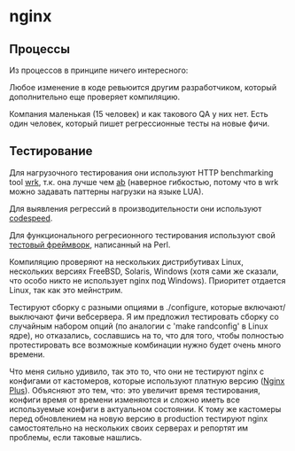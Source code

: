 # nginx

## Процессы

Из процессов в принципе ничего интересного:

Любое изменение в коде ревьюится другим разработчиком,
который дополнительно еще проверяет компиляцию.

Компания маленькая (15 человек) и как такового QA у них нет.
Есть один человек, который пишет регрессионные тесты на новые фичи.

## Тестирование

Для нагрузочного тестирования они используют HTTP benchmarking tool
[wrk](https://github.com/wg/wrk), т.к. она лучше чем [ab](http://httpd.apache.org/docs/2.2/programs/ab.html)
(наверное гибкостью, потому что в wrk можно задавать паттерны нагрузки на языке LUA).

Для выявления регрессий в производительности они используют
[codespeed](https://github.com/tobami/codespeed/).

<!-- Они не использую Яндекс.Танк, т.к. считают,
что он больше тестирует web приложения нежели сам сервер. -->

Для функционального регресионного тестирования используют свой
[тестовый фреймворк](http://hg.nginx.org/nginx-tests/), написанный на Perl.

Компиляцию проверяют на нескольких дистрибутивах Linux, нескольких версиях FreeBSD,
Solaris, Windows (хотя сами же сказали, что особо  никто не использует nginx под Windows).
Приоритет отдается Linux, так как это мейнстрим.

Тестируют сборку с разными опциями в ./configure, которые включают/выключают фичи вебсервера.
Я им предложил тестировать сборку со случайным набором опций
(по аналогии с 'make randconfig' в Linux ядре),
но отказались, соcлавшись на то, что для того, чтобы полностью протестировать
все возможные комбинации нужно будет очень много времени.

Что меня сильно удивило, так это то, что они не тестируют nginx с конфигами от кастомеров,
которые используют платную версию ([Nginx Plus](http://nginx.com/products/)).
Объясняют это тем, что: это увеличит время тестирования,
конфиги время от времени изменяются и сложно иметь все используемые конфиги
в актуальном состоянии. К тому же кастомеры перед обновлением на новую версию в production
тестируют nginx самостоятельно на нескольких своих серверах
и репортят им проблемы, если таковые нашлись.
